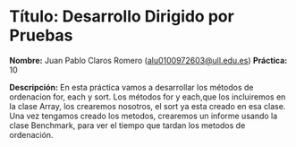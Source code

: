 # **Título: Desarrollo Dirigido por Pruebas**
**Nombre:** Juan Pablo Claros Romero (alu0100972603@ull.edu.es)
**Práctica:** 10

**Descripción:** En esta práctica vamos a desarrollar los métodos de ordenacion for, each y sort. Los métodos for y each,que los incluiremos en la clase Array, los crearemos nosotros, el sort ya esta creado en esa clase. Una vez tengamos creado los metodos, crearemos un informe usando la clase Benchmark, para ver el tiempo que tardan los metodos de ordenación.
